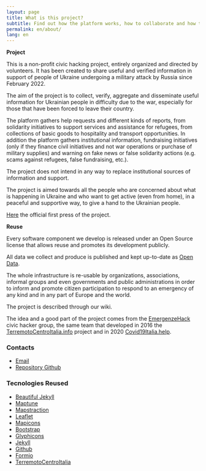 ```yaml
---
layout: page
title: What is this project?
subtitle: Find out how the platform works, how to collaborate and how to make reports
permalink: en/about/
lang: en
---
```



**Project**

This is a non-profit civic hacking project, entirely organized and directed by volunteers. It has been created to share useful and verified information in support of people of Ukraine undergoing a military attack by Russia since February 2022.

The aim of the project is to collect, verify, aggregate and disseminate useful information for Ukrainian people in difficulty due to the war, especially for those that have been forced to leave their country.

The platform gathers help requests and different kinds of reports, from solidarity initiatives to support services and assistance for refugees, from collections of basic goods to hospitality and transport opportunities. In addition the platform gathers institutional information, fundraising initiatives (only if they finance civil initiatives and not war operations or purchase of military supplies) and warning on fake news or false solidarity actions (e.g. scams against refugees, false fundraising, etc.).  

The project does not intend in any way to replace institutional sources of information and support.

The project is aimed towards all the people who are concerned about what is happening in Ukraine and who want to get active (even from home), in a peaceful and supportive way, to give a hand to the Ukrainian people.

[Here](https://docs.google.com/document/d/1XodHRBv12ADqYYzPGM42jRF9D-CONBjLoax7yXOyjGc/edit?usp=sharing) the official first press of the project.


**Reuse**

Every software component we develop is released under an Open Source license that allows reuse and promotes its development publicly.

All data we collect and produce is published and kept up-to-date as [Open Data](https://europehelp.info/opendata/).

The whole infrastructure is re-usable by organizations, associations, informal groups and even governments and public administrations in order to inform and promote citizen participation to respond to an emergency of any kind and in any part of Europe and the world.

The project is described through our wiki.

The idea and a good part of the project comes from the [EmergenzeHack](https://emergenzehack.github.io/) civic hacker group, the same team that developed in 2016 the [TerremotoCentroItalia.info](https://www.terremotocentroitalia.info/) project and in 2020 [Covid19Italia.help](https://covid19italia.help/).


### Contacts

- [Email](mailto:ukrainehelpit@gmail.com)
- [Repository Github](https://github.com/emergenzeHack/europehelp.info)

### Tecnologies Reused

- [Beautiful Jekyll](https://deanattali.com/beautiful-jekyll/)
- [Maptune](https://github.com/gjrichter/maptune)
- [Mapstraction](http://mapstraction.com)
- [Leaflet](http://leafletjs.com)
- [Mapicons](http://mapicons.nicolasmollet.com)
- [Bootstrap](http://getbootstrap.com/)
- [Glyphicons](http://glyphicons.com)
- [Jekyll](https://jekyllrb.com/)
- [Github](http://www.github.com)
- [Formio](https://formio.github.io/formio.js/#)
- [TerremotoCentroItalia](http://www.terremotocentroitalia.info)
